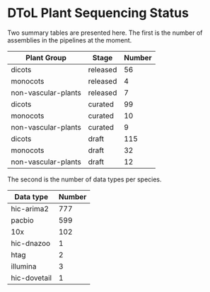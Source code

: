 # DToL Plant Sequencing Status

Two summary tables are presented here. The first is the number of assemblies in the pipelines at the moment.

| Plant Group | Stage | Number |
| --- | --- | --- |
| dicots | released | 56 |
| monocots | released | 4 |
| non-vascular-plants | released | 7 |
| dicots | curated | 99 |
| monocots | curated | 10 |
| non-vascular-plants | curated | 9 |
| dicots | draft | 115 |
| monocots | draft | 32 |
| non-vascular-plants | draft | 12 |

The second is the number of data types per species.

| Data type | Number |
| --- | --- |
| hic-arima2 | 777 |
| pacbio | 599 |
| 10x | 102 |
| hic-dnazoo | 1 |
| htag | 2 |
| illumina | 3 |
| hic-dovetail | 1 |
